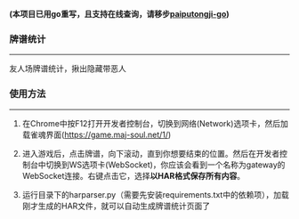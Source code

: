 **(本项目已用go重写，且支持在线查询，请移步[paiputongji-go](https://github.com/Hawaii-ol/paiputongji-go))**

### 牌谱统计
***
友人场牌谱统计，揪出隐藏带恶人

### 使用方法
***
1. 在Chrome中按F12打开开发者控制台，切换到网络(Network)选项卡，然后加载雀魂界面(<https://game.maj-soul.net/1/>)

2. 进入游戏后，点击牌谱，向下滚动，直到你想要结束的位置。然后在开发者控制台中切换到WS选项卡(WebSocket)，你应该会看到一个名称为gateway的WebSocket连接。右键点击它，选择**以HAR格式保存所有内容**。

3. 运行目录下的harparser.py（需要先安装requirements.txt中的依赖项），加载刚才生成的HAR文件，就可以自动生成牌谱统计页面了
